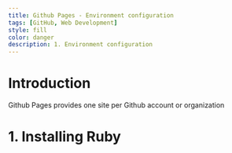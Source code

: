 ```yaml
---
title: Github Pages - Environment configuration
tags: [GitHub, Web Development]
style: fill
color: danger
description: 1. Environment configuration
---
```


# **Introduction**

Github Pages provides one site per Github account or organization

# 1. Installing Ruby